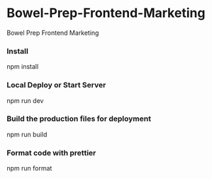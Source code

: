 # Bowel-Prep-Frontend-Marketing
Bowel Prep Frontend Marketing



### Install

npm install

### Local Deploy or Start Server

npm run dev

### Build the production files for deployment

npm run build

### Format code with prettier

npm run format